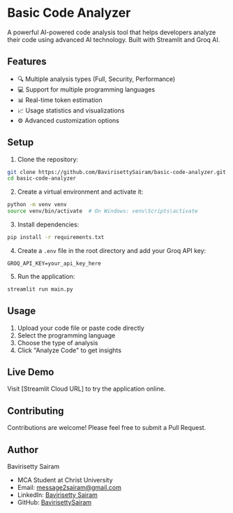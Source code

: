 # Basic Code Analyzer

A powerful AI-powered code analysis tool that helps developers analyze their code using advanced AI technology. Built with Streamlit and Groq AI.

## Features

- 🔍 Multiple analysis types (Full, Security, Performance)
- 💻 Support for multiple programming languages
- 📊 Real-time token estimation
- 📈 Usage statistics and visualizations
- ⚙️ Advanced customization options

## Setup

1. Clone the repository:
```bash
git clone https://github.com/BavirisettySairam/basic-code-analyzer.git
cd basic-code-analyzer
```

2. Create a virtual environment and activate it:
```bash
python -m venv venv
source venv/bin/activate  # On Windows: venv\Scripts\activate
```

3. Install dependencies:
```bash
pip install -r requirements.txt
```

4. Create a `.env` file in the root directory and add your Groq API key:
```
GROQ_API_KEY=your_api_key_here
```

5. Run the application:
```bash
streamlit run main.py
```

## Usage

1. Upload your code file or paste code directly
2. Select the programming language
3. Choose the type of analysis
4. Click "Analyze Code" to get insights

## Live Demo

Visit [Streamlit Cloud URL] to try the application online.

## Contributing

Contributions are welcome! Please feel free to submit a Pull Request.

## Author

Bavirisetty Sairam
- MCA Student at Christ University
- Email: message2sairam@gmail.com
- LinkedIn: [Bavirisetty Sairam](https://www.linkedin.com/in/bavirisetty-sairam/)
- GitHub: [BavirisettySairam](https://github.com/BavirisettySairam) 